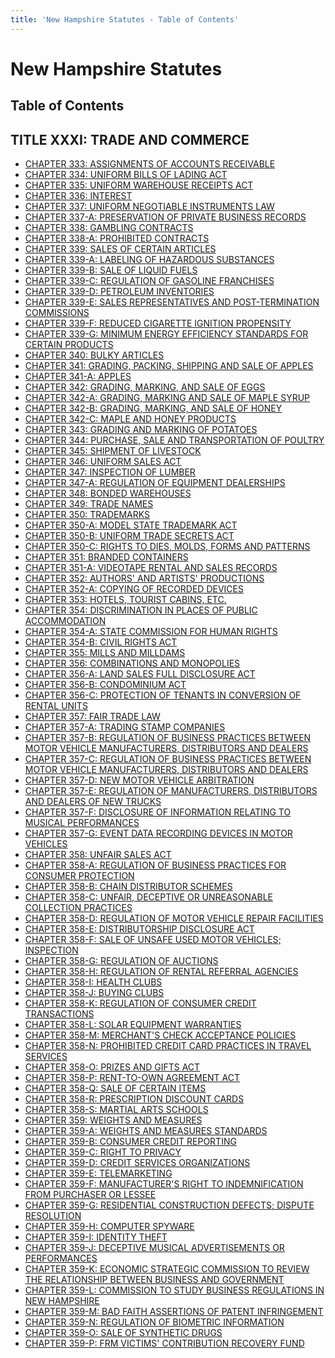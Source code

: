 ```yaml
---
title: 'New Hampshire Statutes - Table of Contents'
---
```


New Hampshire Statutes
======================

Table of Contents
-----------------

TITLE XXXI: TRADE AND COMMERCE
------------------------------

-   [CHAPTER 333: ASSIGNMENTS OF ACCOUNTS RECEIVABLE](333.html)
-   [CHAPTER 334: UNIFORM BILLS OF LADING ACT](334.html)
-   [CHAPTER 335: UNIFORM WAREHOUSE RECEIPTS ACT](335.html)
-   [CHAPTER 336: INTEREST](336.html)
-   [CHAPTER 337: UNIFORM NEGOTIABLE INSTRUMENTS LAW](337.html)
-   [CHAPTER 337-A: PRESERVATION OF PRIVATE BUSINESS RECORDS](337-A.html)
-   [CHAPTER 338: GAMBLING CONTRACTS](338.html)
-   [CHAPTER 338-A: PROHIBITED CONTRACTS](338-A.html)
-   [CHAPTER 339: SALES OF CERTAIN ARTICLES](339.html)
-   [CHAPTER 339-A: LABELING OF HAZARDOUS SUBSTANCES](339-A.html)
-   [CHAPTER 339-B: SALE OF LIQUID FUELS](339-B.html)
-   [CHAPTER 339-C: REGULATION OF GASOLINE FRANCHISES](339-C.html)
-   [CHAPTER 339-D: PETROLEUM INVENTORIES](339-D.html)
-   [CHAPTER 339-E: SALES REPRESENTATIVES AND POST-TERMINATION
    COMMISSIONS](339-E.html)
-   [CHAPTER 339-F: REDUCED CIGARETTE IGNITION PROPENSITY](339-F.html)
-   [CHAPTER 339-G: MINIMUM ENERGY EFFICIENCY STANDARDS FOR CERTAIN
    PRODUCTS](339-G.html)
-   [CHAPTER 340: BULKY ARTICLES](340.html)
-   [CHAPTER 341: GRADING, PACKING, SHIPPING AND SALE OF
    APPLES](341.html)
-   [CHAPTER 341-A: APPLES](341-A.html)
-   [CHAPTER 342: GRADING, MARKING, AND SALE OF EGGS](342.html)
-   [CHAPTER 342-A: GRADING, MARKING AND SALE OF MAPLE SYRUP](342-A.html)
-   [CHAPTER 342-B: GRADING, MARKING, AND SALE OF HONEY](342-B.html)
-   [CHAPTER 342-C: MAPLE AND HONEY PRODUCTS](342-C.html)
-   [CHAPTER 343: GRADING AND MARKING OF POTATOES](343.html)
-   [CHAPTER 344: PURCHASE, SALE AND TRANSPORTATION OF POULTRY](344.html)
-   [CHAPTER 345: SHIPMENT OF LIVESTOCK](345.html)
-   [CHAPTER 346: UNIFORM SALES ACT](346.html)
-   [CHAPTER 347: INSPECTION OF LUMBER](347.html)
-   [CHAPTER 347-A: REGULATION OF EQUIPMENT DEALERSHIPS](347-A.html)
-   [CHAPTER 348: BONDED WAREHOUSES](348.html)
-   [CHAPTER 349: TRADE NAMES](349.html)
-   [CHAPTER 350: TRADEMARKS](350.html)
-   [CHAPTER 350-A: MODEL STATE TRADEMARK ACT](350-A.html)
-   [CHAPTER 350-B: UNIFORM TRADE SECRETS ACT](350-B.html)
-   [CHAPTER 350-C: RIGHTS TO DIES, MOLDS, FORMS AND
    PATTERNS](350-C.html)
-   [CHAPTER 351: BRANDED CONTAINERS](351.html)
-   [CHAPTER 351-A: VIDEOTAPE RENTAL AND SALES RECORDS](351-A.html)
-   [CHAPTER 352: AUTHORS' AND ARTISTS' PRODUCTIONS](352.html)
-   [CHAPTER 352-A: COPYING OF RECORDED DEVICES](352-A.html)
-   [CHAPTER 353: HOTELS, TOURIST CABINS, ETC.](353.html)
-   [CHAPTER 354: DISCRIMINATION IN PLACES OF PUBLIC
    ACCOMMODATION](354.html)
-   [CHAPTER 354-A: STATE COMMISSION FOR HUMAN RIGHTS](354-A.html)
-   [CHAPTER 354-B: CIVIL RIGHTS ACT](354-B.html)
-   [CHAPTER 355: MILLS AND MILLDAMS](355.html)
-   [CHAPTER 356: COMBINATIONS AND MONOPOLIES](356.html)
-   [CHAPTER 356-A: LAND SALES FULL DISCLOSURE ACT](356-A.html)
-   [CHAPTER 356-B: CONDOMINIUM ACT](356-B.html)
-   [CHAPTER 356-C: PROTECTION OF TENANTS IN CONVERSION OF RENTAL
    UNITS](356-C.html)
-   [CHAPTER 357: FAIR TRADE LAW](357.html)
-   [CHAPTER 357-A: TRADING STAMP COMPANIES](357-A.html)
-   [CHAPTER 357-B: REGULATION OF BUSINESS PRACTICES BETWEEN MOTOR
    VEHICLE MANUFACTURERS, DISTRIBUTORS AND DEALERS](357-B.html)
-   [CHAPTER 357-C: REGULATION OF BUSINESS PRACTICES BETWEEN MOTOR
    VEHICLE MANUFACTURERS, DISTRIBUTORS AND DEALERS](357-C.html)
-   [CHAPTER 357-D: NEW MOTOR VEHICLE ARBITRATION](357-D.html)
-   [CHAPTER 357-E: REGULATION OF MANUFACTURERS, DISTRIBUTORS AND
    DEALERS OF NEW TRUCKS](357-E.html)
-   [CHAPTER 357-F: DISCLOSURE OF INFORMATION RELATING TO MUSICAL
    PERFORMANCES](357-F.html)
-   [CHAPTER 357-G: EVENT DATA RECORDING DEVICES IN MOTOR
    VEHICLES](357-G.html)
-   [CHAPTER 358: UNFAIR SALES ACT](358.html)
-   [CHAPTER 358-A: REGULATION OF BUSINESS PRACTICES FOR CONSUMER
    PROTECTION](358-A.html)
-   [CHAPTER 358-B: CHAIN DISTRIBUTOR SCHEMES](358-B.html)
-   [CHAPTER 358-C: UNFAIR, DECEPTIVE OR UNREASONABLE COLLECTION
    PRACTICES](358-C.html)
-   [CHAPTER 358-D: REGULATION OF MOTOR VEHICLE REPAIR
    FACILITIES](358-D.html)
-   [CHAPTER 358-E: DISTRIBUTORSHIP DISCLOSURE ACT](358-E.html)
-   [CHAPTER 358-F: SALE OF UNSAFE USED MOTOR VEHICLES;
    INSPECTION](358-F.html)
-   [CHAPTER 358-G: REGULATION OF AUCTIONS](358-G.html)
-   [CHAPTER 358-H: REGULATION OF RENTAL REFERRAL AGENCIES](358-H.html)
-   [CHAPTER 358-I: HEALTH CLUBS](358-I.html)
-   [CHAPTER 358-J: BUYING CLUBS](358-J.html)
-   [CHAPTER 358-K: REGULATION OF CONSUMER CREDIT
    TRANSACTIONS](358-K.html)
-   [CHAPTER 358-L: SOLAR EQUIPMENT WARRANTIES](358-L.html)
-   [CHAPTER 358-M: MERCHANT'S CHECK ACCEPTANCE POLICIES](358-M.html)
-   [CHAPTER 358-N: PROHIBITED CREDIT CARD PRACTICES IN TRAVEL
    SERVICES](358-N.html)
-   [CHAPTER 358-O: PRIZES AND GIFTS ACT](358-O.html)
-   [CHAPTER 358-P: RENT-TO-OWN AGREEMENT ACT](358-P.html)
-   [CHAPTER 358-Q: SALE OF CERTAIN ITEMS](358-Q.html)
-   [CHAPTER 358-R: PRESCRIPTION DISCOUNT CARDS](358-R.html)
-   [CHAPTER 358-S: MARTIAL ARTS SCHOOLS](358-S.html)
-   [CHAPTER 359: WEIGHTS AND MEASURES](359.html)
-   [CHAPTER 359-A: WEIGHTS AND MEASURES STANDARDS](359-A.html)
-   [CHAPTER 359-B: CONSUMER CREDIT REPORTING](359-B.html)
-   [CHAPTER 359-C: RIGHT TO PRIVACY](359-C.html)
-   [CHAPTER 359-D: CREDIT SERVICES ORGANIZATIONS](359-D.html)
-   [CHAPTER 359-E: TELEMARKETING](359-E.html)
-   [CHAPTER 359-F: MANUFACTURER'S RIGHT TO INDEMNIFICATION FROM
    PURCHASER OR LESSEE](359-F.html)
-   [CHAPTER 359-G: RESIDENTIAL CONSTRUCTION DEFECTS; DISPUTE
    RESOLUTION](359-G.html)
-   [CHAPTER 359-H: COMPUTER SPYWARE](359-H.html)
-   [CHAPTER 359-I: IDENTITY THEFT](359-I.html)
-   [CHAPTER 359-J: DECEPTIVE MUSICAL ADVERTISEMENTS OR
    PERFORMANCES](359-J.html)
-   [CHAPTER 359-K: ECONOMIC STRATEGIC COMMISSION TO REVIEW THE
    RELATIONSHIP BETWEEN BUSINESS AND GOVERNMENT](359-K.html)
-   [CHAPTER 359-L: COMMISSION TO STUDY BUSINESS REGULATIONS IN NEW
    HAMPSHIRE](359-L.html)
-   [CHAPTER 359-M: BAD FAITH ASSERTIONS OF PATENT
    INFRINGEMENT](359-M.html)
-   [CHAPTER 359-N: REGULATION OF BIOMETRIC INFORMATION](359-N.html)
-   [CHAPTER 359-O: SALE OF SYNTHETIC DRUGS](359-O.html)
-   [CHAPTER 359-P: FRM VICTIMS' CONTRIBUTION RECOVERY FUND](359-P.html)
